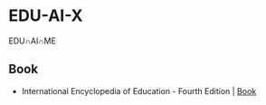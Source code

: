 # EDU-AI-X
EDU∩AI∩ME

## Book
- International Encyclopedia of Education - Fourth Edition | [Book](https://www.sciencedirect.com/referencework/9780128186299/international-encyclopedia-of-education)
